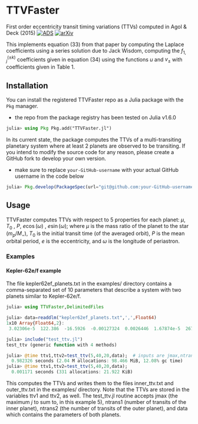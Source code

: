 # TTVFaster
First order eccentricity transit timing variations (TTVs) computed in Agol &amp; Deck (2015)
[![ADS](https://img.shields.io/badge/ADS-2016APJ...818...177A-blue)](https://ui.adsabs.harvard.edu/abs/2016ApJ...818..177A/abstract) [![arXiv](https://img.shields.io/badge/arXiv-1509.01623-brightgreen)](http://arxiv.org/abs/1509.01623)

This implements equation (33) from that paper by computing the Laplace
coefficients using a series solution due to Jack Wisdom, computing
the $f_{1,j}^{(\pm k)}$ coefficients given in equation (34) using the functions $u$ and
$v_{\pm}$ with coefficients given in Table 1.

## Installation
You can install the registered TTVFaster repo as a Julia package with the `Pkg` manager.
- the repo from the package registry has been tested on Julia v1.6.0  
```julia
julia> using Pkg Pkg.add("TTVFaster.jl")
```
In its current state, the package computes the TTVs of a multi-transiting planetary system where at least 2 planets are observed to be transiting. 
If you intend to modify the source code for any reason, please create a GitHub fork to develop your own version. 
- make sure to replace `your-GitHub-username` with your actual GitHub username in the code below
```julia
julia> Pkg.develop(PackageSpec(url="git@github.com:your-GitHub-username/TTVFaster.jl.git"))
```
## Usage
TTVFaster computes TTVs with respect to 5 properties for each planet: $\mu$, $T_0$ , $P$, $e \cos(\omega)$ , $e \sin(\omega)$;
 where $\mu$ is the mass ratio of the planet to the star ($m_p/M_{\star}$), $T_0$ is the initial transit time (of the averaged orbit), $P$ is the mean orbital period, $e$ is the eccentricity, and $\omega$ is the longitude of periastron. 

### Examples
#### Kepler-62e/f example
The file kepler62ef_planets.txt in the examples/ directory contains
a comma-separated set of 10 parameters that describe a system with two planets similar to Kepler-62e/f. 

``` julia
julia> using TTVFaster,DelimitedFiles

julia> data=readdlm("kepler62ef_planets.txt",',',Float64)  
1x10 Array{Float64,2}:
 3.02306e-5  122.386  -16.5926  -0.00127324  0.0026446  1.67874e-5  267.307  155.466  -0.0025544  0.00117917

julia> include("test_ttv.jl")  
test_ttv (generic function with 4 methods)

julia> @time ttv1,ttv2=test_ttv(5,40,20,data);  # inputs are jmax,ntrans1,ntrans2,data
  0.982326 seconds (2.04 M allocations: 98.466 MiB, 12.08% gc time)
julia> @time ttv1,ttv2=test_ttv(5,40,20,data);  
  0.001171 seconds (331 allocations: 21.922 KiB)
```

This computes the TTVs and writes them to the files inner_ttv.txt and outer_ttv.txt in the examples/ directory.
Note that the TTVs are stored in the variables ttv1 and ttv2, as well. 
The test_ttv.jl routine accepts jmax (the maximum $j$ to sum to, in this example 5),
ntrans1 (number of transits of the inner planet), ntrans2 (the number of transits of the outer planet), 
and data which contains the parameters of both planets.
